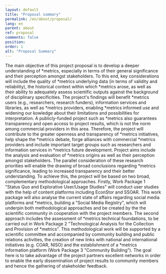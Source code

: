 ```yaml
---
layout: default
title: "Proposal summary"
permalink: /en/about/proposal/
lang: en
parent: about
ref: proposal
comments: false
position:
order: 1
alt: "Proposal Summary"
---
```


The main objective of this project proposal is to develop a deeper understanding of \*metrics, especially in terms of their general
significance and their perception amongst stakeholders. To this end, key considerations will include the quality of \*metrics underlying data
(in terms of validity and reliability), the historical context within which \*metrics arose, as well as their ability to adequately assess scientific outputs against the background of disciplinary specificities. The project's findings will benefit \*metrics users (e.g., researchers, research funders), information services and libraries, as well as \*metrics providers, enabling \*metrics informed use and widening our kowledge about their limitations and possibilities for interpretation. A publicly-funded project such as \*metrics also guarantees transparency and open access to project results, which is not the norm among commercial providers in this area. Therefore, the project will contribute to the greater openness and transparency of \*metrics initiatives, help shape the \*metrics debate, forge alliances with commercial \*metrics providers and include important target groups such as researchers and information services in \*metrics future
development. Project aims include the analysis and evaluation of \*metrics origins as well as their perception amongst stakeholders. The
parallel consideration of these research priorities will enable the drawing of broad conclusions regarding \*metrics significance, leading
to increased transparency and their better understanding. To achieve this, the project will be based on two broad, complementary
methodological approaches. Firstly, Work Package 1 "Status Quo and Explorative User/Usage Studies" will conduct user studies with the
help of content platforms including EconStor and SSOAR. This work package will also analyse the current state of affairs regarding social
media platforms and \*metrics, building a "Social Media Registry", which will underpin both methodological approaches and be created
by the the scientific community in cooperation with the project members. The second approach includes the assessment of \*metrics
technical foundations, to be carried out in Work Package 2 "Technological Analysis for the Collection and Provision of \*metrics".
This methodological work will be supported by a scientific committee and accompanied by community building and public relations
activities, the creation of new links with national and international initiatives (e.g. COAR, NISO) and the establishment of a \*metrics
information platform (Work Package 3 "Community Building"). The goal here is to take advantage of the project partners excellent networks in order to enable the early dissemination of project results to community members and hence the gathering of stakeholder feedback.
